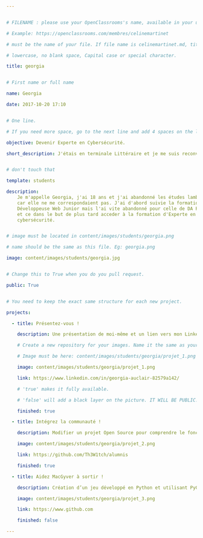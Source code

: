```yaml
---


# FILENAME : please use your OpenClassrooms's name, available in your url.

# Example: https://openclassrooms.com/membres/celinemartinet

# must be the name of your file. If file name is celinemartinet.md, title is celinemartinet.

# lowercase, no blank space, Capital case or special character.

title: georgia


# First name or full name

name: Georgia

date: 2017-10-20 17:10


# One line.

# If you need more space, go to the next line and add 4 spaces on the left, as in 'description'.

objective: Devenir Experte en Cybersécurité.

short_description: J'étais en terminale Littéraire et je me suis reconvertie dans le Développement.


# don't touch that

template: students

description:
    Je m'appelle Georgia, j'ai 18 ans et j'ai abandonné les études lambda
    car elle ne me correspondaient pas. J'ai d'abord suivie la formation
    Développeuse Web Junior mais l'ai vite abandonné pour celle de DA Python,
    et ce dans le but de plus tard acceder à la formation d'Experte en
    cybersécurité.


# image must be located in content/images/students/georgia.png

# name should be the same as this file. Eg: georgia.png

image: content/images/students/georgia.jpg


# Change this to True when you do you pull request.

public: True


# You need to keep the exact same structure for each new project.

projects:

  - title: Présentez-vous !

    description: Une présentation de moi-même et un lien vers mon LinkedIn.

    # Create a new repository for your images. Name it the same as your nickname and profile picture.

    # Image must be here: content/images/students/georgia/projet_1.png

    image: content/images/students/georgia/projet_1.png

    link: https://www.linkedin.com/in/georgia-auclair-82579a142/

    # 'true' makes it fully available.

    # 'false' will add a black layer on the picture. IT WILL BE PUBLIC!

    finished: true

  - title: Intégrez la communauté !

    description: Modifier un projet Open Source pour comprendre le fonctionnement de Git, de Github et des pull requests. 

    image: content/images/students/georgia/projet_2.png

    link: https://github.com/Th3W1tch/alumnis

    finished: true

  - title: Aidez MacGyver à sortir !

    description: Création d’un jeu développé en Python et utilisant PyGame.

    image: content/images/students/georgia/projet_3.png

    link: https://www.github.com

    finished: false

---
```

